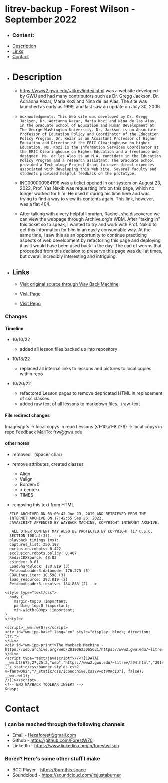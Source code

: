 # litrev-backup - Forest Wilson - September 2022

* ### Content:
- [Description](#description)
- [Links](#links)
- [Contact](#contact)


* # Description
  - https://www2.gwu.edu/~litrev/index.html was a website developed by GWU and had many contributors such as Dr. Gregg Jackson, Dr. Adrianna Kezar, Maria Kozi and Nina de las Alas. The site was launched as early as 1999, and last saw an update on July 30, 2006.

  
  - ```Acknowledgments: This Web site was developed by Dr. Gregg Jackson, Dr. Adrianna Kezar, Maria Kozi and Nina de las Alas, in the Graduate School of Education and Human Development at The George Washington University. Dr. Jackson is an Associate Professor of Education Policy and Coordinator of the Education Policy Program. Dr. Kezar is an Assistant Professor of Higher Education and Director of the ERIC Clearinghouse on Higher Education. Ms. Kozi is the Information Services Coordinator at the ERIC Clearinghouse on Higher Education and a freelance Web designer. Ms. de las Alas is an M.A. candidate in the Education Policy Program and a research assistant. The Graduate School provided a Technology Project Grant to cover direct expenses associated with developing this Web site. Several faculty and students provided helpful feedback on the prototype. ```
  

  - INC000000984198 was a ticket opened in our system on August 23, 2022, Prof. Yas Nakib was requesting info on this page, which no longer worked for him. He used it during his time here and was trying to find a way to view its contents again. This link, however, was a flat 404.

  - After talking with a very helpful librarian, Rachel, she discovered we can view the webpage through Archive.org's WBM. After "taking in" this ticket so to speak, I wanted to try and work with Prof. Nakib to get this information for him in an easily consumable way. At the same time, I saw this as an opportunity to continue practicing aspects of web development by refactoring this page and deploying it as it would have been used back in the day. The can of worms that proceeded from this decision to preserve this page was dull at times, but overall incredibly interesting and intriguing. 



* ## Links
  - [Visit original source through Way Back Machine](https://web.archive.org/web/20181228002122/https://www2.gwu.edu/~litrev/index.html)

  - [Visit Page](https://frw-helpdesk.github.io/litrev-backup/)

  - [Visit Repo](https://github.com/frw-helpdesk/litrev-backup)


### Changes

#### Timeline
* 10/10/22
  - added all lesson files backed up into repository

* 10/18/22
  - replaced all internal links to lessons and pictures to local copies within repo

* 10/20/22
  - refactored Lesson pages to remove depricated HTML in replacement of css classes.
  - added raw text of all lessons to markdown files. ./raw-text

#### File redirect changes
Images/gifs -> local copys in repo
Lessons (s1-10,a1-8,i1-6) -> local copys in repo
Feedback MailTo: frw@gwu.edu

#### other notes
 - removed &nbsp; (spacer char)

 - remove attributes, created classes
    - Align
    - Valign
    - Border=0
    - < center>
    - TIMES

 - removing this text from HTML
```text
  FILE ARCHIVED ON 03:00:42 Jun 23, 2019 AND RETRIEVED FROM THE
  INTERNET ARCHIVE ON 17:42:55 Sep 26, 2022.
  JAVASCRIPT APPENDED BY WAYBACK MACHINE, COPYRIGHT INTERNET ARCHIVE.

   ALL OTHER CONTENT MAY ALSO BE PROTECTED BY COPYRIGHT (17 U.S.C.
  SECTION 108(a)(3)). -->
  playback timings (ms):
  captures_list: 250.197
  exclusion.robots: 0.422
  exclusion.robots.policy: 0.407
  RedisCDXSource: 48.02
  esindex: 0.01
  LoadShardBlock: 170.819 (3)
  PetaboxLoader3.datanode: 176.275 (5)
  CDXLines.iter: 18.598 (3)
  load_resource: 293.019 (2)
  PetaboxLoader3.resolve: 184.858 (2) -->
```

  ```text 
  <style type="text/css">
    body {
      margin-top:0 !important;
      padding-top:0 !important;
      min-width:800px !important;
  }
  </style>

  <script>__wm.rw(0);</script>
  <div id="wm-ipp-base" lang="en" style="display: block; direction: ltr;">
  </div>
  <div id="wm-ipp-print">The Wayback Machine - https://web.archive.org/web/20190623065631/https://www2.gwu.edu/~litrev/a04.html
  </div>
  <script type="text/javascript">//<![CDATA[
  __wm.bt(675,27,25,2,"web","https://www2.gwu.edu/~litrev/a04.html","20190623065631",1996,"/_static/",["/_static/css/banner-styles.css?v=fantwOh2","/_static/css/iconochive.css?v=qtvMKcIJ"], false);
  __wm.rw(1);
  //]]></script>
  <!-- END WAYBACK TOOLBAR INSERT -->
  &nbsp;
  ```
</p>


# Contact
### I can be reached through the following channels
- Email - Hexaforest@gmail.com
- Github - https://github.com/ForestW70
- LinkedIn - https://www.linkedin.com/in/forestwilson

### Bored? Here's some other stuff I make
- BCC Player - https://burnthis.space
- Soundcloud - https://soundcloud.com/itsjustaburner

<!-- 
Final Notes 

  - I'm glad that I was the one to grab this ticket. I think the members of our team would have happily done the initial research to determine that this site has been decommissioned, but with everything else going on, this inquiry would have been in a limbo state for a while. This was something that I saw as an opportunity of service and growth, which at the day is what it's all about, eh? Thanks Prof. Nakib for the project, and for being patient while I figured out what the best thing to do was in my context. Links are a bit outdated, I must admit, but I see why you would have considered this worth preserving. I hope it helps you create a new iteration that is modern and exciting! 
-->